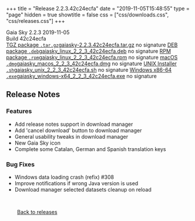+++
title = "Release 2.2.3.42c24ecfa"
date = "2019-11-05T15:48:55"
type = "page"
hidden = true
showtitle = false
css = ["css/downloads.css", "css/releases.css"]
+++

<div class="download-container">
<div id="download-title">
<i class="fa-solid fa-tag"></i>
Gaia Sky <span class="downloads-version">2.2.3</span> 
<time class="downloads-releasedate" datetime="2019-11-05T15:48:55" title="Published: 2019-11-05T15:48:55"><i class="fa-solid fa-calendar"></i> 2019-11-05</time>
<div class="downloads-build">Build 42c24ecfa</div></div>
<div class="download-section">
<a href="https://gaia.ari.uni-heidelberg.de/gaiasky/releases/2.2.3.42c24ecfa/gaiasky-2.2.3.42c24ecfa.tar.gz" class="download-button"><i class="fa-solid fa-file-zipper"></i> TGZ package <code>.tar.gz</code><span class="download-sub">gaiasky-2.2.3.42c24ecfa.tar.gz</span></a>
<span class="signature">no signature</span>
<a href="https://gaia.ari.uni-heidelberg.de/gaiasky/releases/2.2.3.42c24ecfa/gaiasky_linux_2_2_3_42c24ecfa.deb" class="download-button"><i class="fa-brands fa-debian"></i> DEB package <code>.deb</code><span class="download-sub">gaiasky_linux_2_2_3_42c24ecfa.deb</span></a>
<span class="signature">no signature</span>
<a href="https://gaia.ari.uni-heidelberg.de/gaiasky/releases/2.2.3.42c24ecfa/gaiasky_linux_2_2_3_42c24ecfa.rpm" class="download-button"><i class="fa-brands fa-fedora"></i> RPM package <code>.rpm</code><span class="download-sub">gaiasky_linux_2_2_3_42c24ecfa.rpm</span></a>
<span class="signature">no signature</span>
<a href="https://gaia.ari.uni-heidelberg.de/gaiasky/releases/2.2.3.42c24ecfa/gaiasky_macos_2_2_3_42c24ecfa.dmg" class="download-button"><i class="fa-brands fa-apple"></i> macOS <code>.dmg</code><span class="download-sub">gaiasky_macos_2_2_3_42c24ecfa.dmg</span></a>
<span class="signature">no signature</span>
<a href="https://gaia.ari.uni-heidelberg.de/gaiasky/releases/2.2.3.42c24ecfa/gaiasky_unix_2_2_3_42c24ecfa.sh" class="download-button"><i class="fa fa-terminal"></i> UNIX Installer <code>.sh</code><span class="download-sub">gaiasky_unix_2_2_3_42c24ecfa.sh</span></a>
<span class="signature">no signature</span>
<a href="https://gaia.ari.uni-heidelberg.de/gaiasky/releases/2.2.3.42c24ecfa/gaiasky_windows-x64_2_2_3_42c24ecfa.exe" class="download-button"><i class="fa-brands fa-windows"></i> Windows x86-64 <code>.exe</code><span class="download-sub">gaiasky_windows-x64_2_2_3_42c24ecfa.exe</span></a>
<span class="signature">no signature</span>
</div>
</div>

<section class="release-notes">

# Release Notes

### Features
* Add release notes support in download manager
* Add 'cancel download' button to download manager
* General usability tweaks in download manager
* New Gaia Sky icon
* Complete some Catalan, German and Spanish translation keys

### Bug Fixes
* Windows data loading crash (refix) #308
* Improve notifications if wrong Java version is used
* Download manager selected datasets cleanup on reload
</section>


<p class="center-text" style="padding: 30px;">
<i class="fa-solid fa-circle-arrow-left"></i> <a href="/downloads/releases">Back to releases</a>
</p>
